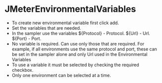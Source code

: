 # JMeterEnvironmentalVariables
- To create new environmental variable first click add.
- Set the variables that are needed.
- In the sampler use the variables ${Protocol} - Protocol. ${Url} - Url. ${Port} - Port.
- No variable is required. Can use only those that are required. For example, if all environments use the same protocol and port, these can be set in the sampler alone and only Url used in the Environmental Variables
- To  use a variable it must be selected by checking the required checkbox.
- Only one environment can be selected at a time.
